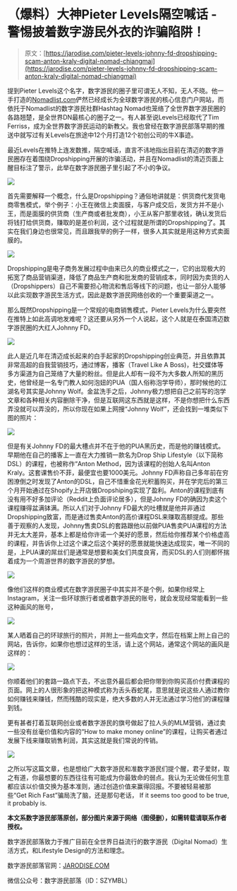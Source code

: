<!--yml
category: 未分类
date: 2022-06-26 00:00:00
-->

# （爆料）大神Pieter Levels隔空喊话 - 警惕披着数字游民外衣的诈骗陷阱！

> 原文：[https://jarodise.com/pieter-levels-johnny-fd-dropshipping-scam-anton-kraly-digital-nomad-chiangmai](https://jarodise.com/pieter-levels-johnny-fd-dropshipping-scam-anton-kraly-digital-nomad-chiangmai)

提到Pieter Levels这个名字，数字游民的圈子里可谓无人不知，无人不晓。他一手打造的[Nomadlist.com](http://Nomadlist.com)俨然已经成长为全球数字游民的核心信息门户网站，而依托于Nomadlist的数字游民社群Hashtag Nomad也笼络了全世界数字游民圈的各路翘楚，是全世界DN最核心的圈子之一。有人甚至说Levels已经取代了Tim Ferriss，成为全世界数字游民运动的新教父。我也曾经在数字游民部落早期的推送中就写过有关Levels在旅途中12个月打造12个初创公司的牛X事迹。

最近Levels在推特上连发数推，隔空喊话，直言不讳地指出目前在清迈的数字游民圈存在着围绕Dropshipping开展的诈骗活动，并且在Nomadlist的清迈页面上醒目标注了警示，此举在数字游民圈子里引起了不小的争议。

![](img/e8693ce45fc83fff7622222c35418158.png)

首先需要解释一个概念，什么是Dropshipping？通俗地讲就是：供货商代发货电商零售模式，举个例子：小王在微信上卖面膜，与客户成交后，发货方并不是小王，而是面膜的供货商（生产商或者批发商），小王从客户那里收钱，确认发货后将钱打给供货商，赚取的是差价利润，这个过程就是所谓的Dropshipping了。其实在我们身边也很常见，而且跟我举的例子一样，很多人其实就是用这种方式卖面膜的。

![](img/197fbf36f2513ba0c0a1c53e4124674e.png)

Dropshipping是电子商务发展过程中由来已久的商业模式之一，它的出现极大的拓宽了商品营销渠道，降低了商品生产商和批发商的营销成本，同时因为卖货的人（Dropshippers）自己不需要担心物流和售后等线下的问题，也让一部分人能够以此实现数字游民生活方式，因此是数字游民网络创收的一个重要渠道之一。

那么既然Dropshipping是一个常规的电商销售模式，Pieter Levels为什么要突然在推特上如此高调地发难呢？这还要从另外一个人说起，这个人就是在泰国清迈数字游民圈的大红人Johnny FD。

![](img/cc2d02b1488fe0d43135ac04e4b28dae.png)

此人是近几年在清迈成长起来的白手起家的Dropshipping创业典范，并且依靠其非常高超的自我营销技巧，通过博客，播客（Travel Like A Boss)，社交媒体等多方渠道为自己笼络了大量的粉丝。但是此人却有一段不为大多数人所知的黑历史，他曾经是一名专门教人如何泡妞的PUA（国人俗称泡学导师），那时候他的江湖名号其实是Johnny Wolf。金盆洗手之后，Johnny极力想把自己之前写的泡学文章和各种相关内容删除干净，但是互联网这东西就是这样，不是你想把什么东西弄没就可以弄没的，所以你现在如果上网搜“Johnny Wolf”，还会找到一堆类似下图的照片：

![](img/a8cae6177fdce828079c8b9c87b661d2.png)

但是有关Johnny FD的最大槽点并不在于他的PUA黑历史，而是他的赚钱模式。早期他在自己的播客上一直在大力推销一款名为Drop Ship Lifestyle（以下简称DSL）的课程，也被称作“Anton Method，因为该课程的创始人名叫Anton Kraly。这套课售价不菲，最便宜也要1000美元。Johnny FD声称自己多年前在穷困潦倒之时发现了Anton的DSL，自己不惜重金花光积蓄购买，并在学完后的第三个月开始通过在Shopify上开店做Dropshiping实现了盈利。Anton的课程到底有没有用不好多加评论（Reddit上负面评论居多），但是Johnny FD的确因为卖这个课程赚得盆满钵满。所以人们对于Johnny FD最大的吐槽就是他并非通过Dropshipping致富，而是通过售卖Anton的高价课程DSL来赚取高额提成。那些善于观察的人发现，Johnny售卖DSL的套路跟他以前做PUA售卖PUA课程的方法并无太大差异，基本上都是给你许诺一个美好的愿景，然后给你推荐某个价格虚高的课程，并告诉你上过这个课之后这个美好的愿景就能快速达成现实，唯一不同的是，上PUA课的屌丝们是通常是想要和美女们共度良宵，而买DSL的人们则都怀揣着成为一个周游世界的数字游民的梦想。

![](img/a3c7f13c9a0e0e2929058393fd2ffc50.png)

像他们这样的商业模式在数字游民圈子中其实并不是个例，如果你经常上Instagram，关注一些环球旅行者或者数字游民的账号，就会发现经常能看到一些这种画风的账号，

![](img/f23224cf6eea8ba34e20b4cd9cbf38fc.png)

某人晒着自己的环球旅行的照片，并附上一些鸡血文字，然后在档案上附上自己的网站，告诉你，如果你也想过这样的生活，请上这个网站，通常这个网站的画风是这样的：

![](img/78bb994ffd04148d9c68894074d9595f.png)

你顺着他们的套路一路点下去，不出意外最后都会把你带到你购买高价付费课程的页面。网上的人很形象的把这种模式称为舌头吞蛇尾，意思就是说这些人通过教你如何赚钱来赚钱，然而残酷的现实是，绝大多数的人并无法通过学习他们的课程赚到钱。

更有甚者打着互联网创业或者数字游民的旗号做起了拉人头的MLM营销，通过卖一些没有丝毫价值和内容的“How to make money online”的课程，让购买者通过发展下线来赚取销售利润，其实这就是我们常说的传销。

![](img/96042c14f0376ec35c581f6c46492df7.png)

之所以写这篇文章，也是想给广大数字游民和准数字游民们提个醒，君子爱财，取之有道，你最想要的东西往往有可能成为你最致命的弱点。我认为无论做任何生意都应该以价值交换为基本准则，通过创造价值来赢得回报。不要被轻易被那些“Get Rich Fast”骗局洗了脑，还是那句老话， If it seems too good to be true, it probably is.

**本文系数字游民部落原创，部分图片来源于网络（图侵删），如需转载请联系作者授权。**

数字游民部落致力于推广目前在全世界日益流行的数字游民（Digital Nomad）生活方式，和Lifestyle Design的方法和理念。

数字游民部落官网：[JARODISE.COM](http://JARODISE.COM)

微信公众号：数字游民部落（ID：SZYMBL）